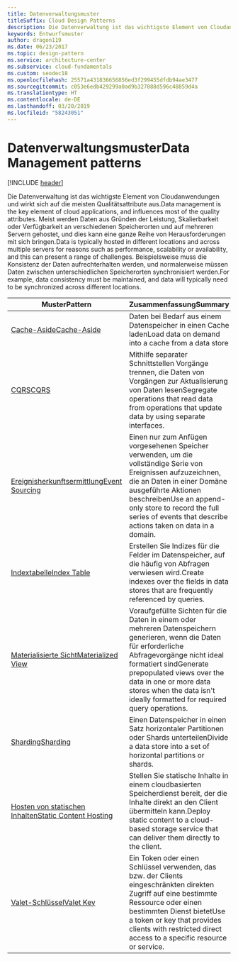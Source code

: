 ```yaml
---
title: Datenverwaltungsmuster
titleSuffix: Cloud Design Patterns
description: Die Datenverwaltung ist das wichtigste Element von Cloudanwendungen und wirkt sich auf die meisten Qualitätsattribute aus. Meist werden Daten aus Gründen der Leistung, Skalierbarkeit oder Verfügbarkeit an verschiedenen Speicherorten und auf mehreren Servern gehostet, und dies kann eine ganze Reihe von Herausforderungen mit sich bringen. Beispielsweise muss die Konsistenz der Daten aufrechterhalten werden, und normalerweise müssen Daten zwischen unterschiedlichen Speicherorten synchronisiert werden.
keywords: Entwurfsmuster
author: dragon119
ms.date: 06/23/2017
ms.topic: design-pattern
ms.service: architecture-center
ms.subservice: cloud-fundamentals
ms.custom: seodec18
ms.openlocfilehash: 25571a431836656856ed3f299455dfdb94ae3477
ms.sourcegitcommit: c053e6edb429299a0ad9b327888d596c48859d4a
ms.translationtype: HT
ms.contentlocale: de-DE
ms.lasthandoff: 03/20/2019
ms.locfileid: "58243051"
---
```

# <a name="data-management-patterns"></a><span data-ttu-id="f4ad1-106">Datenverwaltungsmuster</span><span class="sxs-lookup"><span data-stu-id="f4ad1-106">Data Management patterns</span></span>

[!INCLUDE [header](../../_includes/header.md)]

<span data-ttu-id="f4ad1-107">Die Datenverwaltung ist das wichtigste Element von Cloudanwendungen und wirkt sich auf die meisten Qualitätsattribute aus.</span><span class="sxs-lookup"><span data-stu-id="f4ad1-107">Data management is the key element of cloud applications, and influences most of the quality attributes.</span></span> <span data-ttu-id="f4ad1-108">Meist werden Daten aus Gründen der Leistung, Skalierbarkeit oder Verfügbarkeit an verschiedenen Speicherorten und auf mehreren Servern gehostet, und dies kann eine ganze Reihe von Herausforderungen mit sich bringen.</span><span class="sxs-lookup"><span data-stu-id="f4ad1-108">Data is typically hosted in different locations and across multiple servers for reasons such as performance, scalability or availability, and this can present a range of challenges.</span></span> <span data-ttu-id="f4ad1-109">Beispielsweise muss die Konsistenz der Daten aufrechterhalten werden, und normalerweise müssen Daten zwischen unterschiedlichen Speicherorten synchronisiert werden.</span><span class="sxs-lookup"><span data-stu-id="f4ad1-109">For example, data consistency must be maintained, and data will typically need to be synchronized across different locations.</span></span>

|                        <span data-ttu-id="f4ad1-110">Muster</span><span class="sxs-lookup"><span data-stu-id="f4ad1-110">Pattern</span></span>                         |                                                                  <span data-ttu-id="f4ad1-111">Zusammenfassung</span><span class="sxs-lookup"><span data-stu-id="f4ad1-111">Summary</span></span>                                                                  |
|--------------------------------------------------------|-------------------------------------------------------------------------------------------------------------------------------------------|
|            [<span data-ttu-id="f4ad1-112">Cache-Aside</span><span class="sxs-lookup"><span data-stu-id="f4ad1-112">Cache-Aside</span></span>](../cache-aside.md)            |                                            <span data-ttu-id="f4ad1-113">Daten bei Bedarf aus einem Datenspeicher in einen Cache laden</span><span class="sxs-lookup"><span data-stu-id="f4ad1-113">Load data on demand into a cache from a data store</span></span>                                             |
|                   [<span data-ttu-id="f4ad1-114">CQRS</span><span class="sxs-lookup"><span data-stu-id="f4ad1-114">CQRS</span></span>](../cqrs.md)                   |                    <span data-ttu-id="f4ad1-115">Mithilfe separater Schnittstellen Vorgänge trennen, die Daten von Vorgängen zur Aktualisierung von Daten lesen</span><span class="sxs-lookup"><span data-stu-id="f4ad1-115">Segregate operations that read data from operations that update data by using separate interfaces.</span></span>                     |
|         [<span data-ttu-id="f4ad1-116">Ereignisherkunftsermittlung</span><span class="sxs-lookup"><span data-stu-id="f4ad1-116">Event Sourcing</span></span>](../event-sourcing.md)         |               <span data-ttu-id="f4ad1-117">Einen nur zum Anfügen vorgesehenen Speicher verwenden, um die vollständige Serie von Ereignissen aufzuzeichnen, die an Daten in einer Domäne ausgeführte Aktionen beschreiben</span><span class="sxs-lookup"><span data-stu-id="f4ad1-117">Use an append-only store to record the full series of events that describe actions taken on data in a domain.</span></span>               |
|            [<span data-ttu-id="f4ad1-118">Indextabelle</span><span class="sxs-lookup"><span data-stu-id="f4ad1-118">Index Table</span></span>](../index-table.md)            |                         <span data-ttu-id="f4ad1-119">Erstellen Sie Indizes für die Felder im Datenspeicher, auf die häufig von Abfragen verwiesen wird.</span><span class="sxs-lookup"><span data-stu-id="f4ad1-119">Create indexes over the fields in data stores that are frequently referenced by queries.</span></span>                          |
|      [<span data-ttu-id="f4ad1-120">Materialisierte Sicht</span><span class="sxs-lookup"><span data-stu-id="f4ad1-120">Materialized View</span></span>](../materialized-view.md)      | <span data-ttu-id="f4ad1-121">Voraufgefüllte Sichten für die Daten in einem oder mehreren Datenspeichern generieren, wenn die Daten für erforderliche Abfragevorgänge nicht ideal formatiert sind</span><span class="sxs-lookup"><span data-stu-id="f4ad1-121">Generate prepopulated views over the data in one or more data stores when the data isn't ideally formatted for required query operations.</span></span> |
|               [<span data-ttu-id="f4ad1-122">Sharding</span><span class="sxs-lookup"><span data-stu-id="f4ad1-122">Sharding</span></span>](../sharding.md)               |                                    <span data-ttu-id="f4ad1-123">Einen Datenspeicher in einen Satz horizontaler Partitionen oder Shards unterteilen</span><span class="sxs-lookup"><span data-stu-id="f4ad1-123">Divide a data store into a set of horizontal partitions or shards.</span></span>                                     |
| [<span data-ttu-id="f4ad1-124">Hosten von statischen Inhalten</span><span class="sxs-lookup"><span data-stu-id="f4ad1-124">Static Content Hosting</span></span>](../static-content-hosting.md) |                   <span data-ttu-id="f4ad1-125">Stellen Sie statische Inhalte in einem cloudbasierten Speicherdienst bereit, der die Inhalte direkt an den Client übermitteln kann.</span><span class="sxs-lookup"><span data-stu-id="f4ad1-125">Deploy static content to a cloud-based storage service that can deliver them directly to the client.</span></span>                    |
|              [<span data-ttu-id="f4ad1-126">Valet-Schlüssel</span><span class="sxs-lookup"><span data-stu-id="f4ad1-126">Valet Key</span></span>](../valet-key.md)              |                 <span data-ttu-id="f4ad1-127">Ein Token oder einen Schlüssel verwenden, das bzw. der Clients eingeschränkten direkten Zugriff auf eine bestimmte Ressource oder einen bestimmten Dienst bietet</span><span class="sxs-lookup"><span data-stu-id="f4ad1-127">Use a token or key that provides clients with restricted direct access to a specific resource or service.</span></span>                 |
